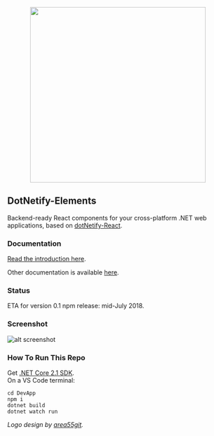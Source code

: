 <p align="center"><img width="400px" src="http://dotnetify.net/content/images/dotnetify-logo.png"></p>

## DotNetify-Elements
Backend-ready React components for your cross-platform .NET web applications, based on [dotNetify-React](http://dotnetify.net/react).

### Documentation

[Read the introduction here](https://github.com/dsuryd/dotNetify-Elements/blob/master/DevApp/server/Docs/Introduction.md).

Other documentation is available [here](https://github.com/dsuryd/dotNetify-Elements/tree/master/DevApp/server/Docs).

### Status
ETA for version 0.1 npm release: mid-July 2018.

### Screenshot

![alt screenshot](https://dsuryd.tinytake.com/media/79759b?filename=1527963918863_DotNetifyElement_Screenshot_1527963918.gif)

### How To Run This Repo

Get [.NET Core 2.1 SDK](https://www.microsoft.com/net/download/dotnet-core/sdk-2.1.300).  
On a VS Code terminal:

```
cd DevApp
npm i 
dotnet build
dotnet watch run
```
  
_Logo design by [area55git](https://github.com/area55git)._

